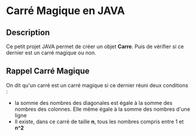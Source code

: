 # Carré Magique en JAVA

## Description

Ce petit projet JAVA permet de créer un objet **Carre**.
Puis de vérifier si ce dernier est un carré magique ou non.

## Rappel Carré Magique 

On dit qu'un carré est un carré magique si ce dernier réuni deux conditions :

- la somme des nombres des diagonales est égale à la somme des nombres des colonnes. Elle même égale à la somme des nombres d'une ligne
- Il existe, dans ce carré de taille **n**, tous les nombres compris entre 1 et **n^2**